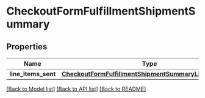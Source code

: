 # CheckoutFormFulfillmentShipmentSummary

## Properties
Name | Type | Description | Notes
------------ | ------------- | ------------- | -------------
**line_items_sent** | [**CheckoutFormFulfillmentShipmentSummaryLineItemsSent**](CheckoutFormFulfillmentShipmentSummaryLineItemsSent.md) |  | [optional] 

[[Back to Model list]](../README.md#documentation-for-models) [[Back to API list]](../README.md#documentation-for-api-endpoints) [[Back to README]](../README.md)


